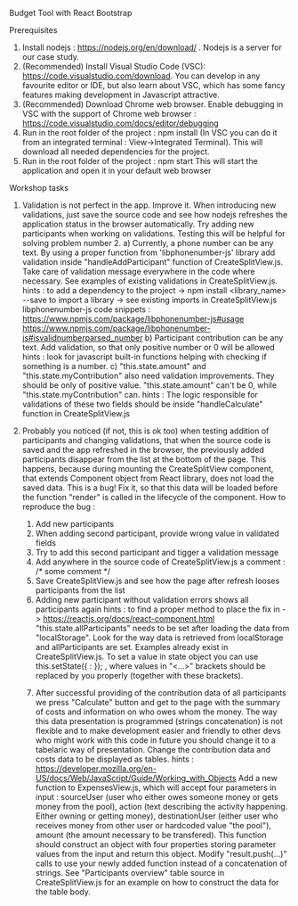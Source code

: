 Budget Tool with React Bootstrap

Prerequisites
1. Install nodejs : https://nodejs.org/en/download/ . Nodejs is a server for our case study.
2. (Recommended) Install Visual Studio Code (VSC): https://code.visualstudio.com/download.
You can develop in any favourite editor or IDE, but also learn about VSC, which has some fancy features
making development in Javascript attractive.
3. (Recommended) Download Chrome web browser. Enable debugging in VSC with the support of
Chrome web browser : https://code.visualstudio.com/docs/editor/debugging
4. Run in the root folder of the project : npm install (In VSC you can do it from an integrated terminal : View->Integrated Terminal).
This will download all needed dependencies for the project.
5. Run in the root folder of the project : npm start
This will start the application and open it in your default web browser

Workshop tasks
1. Validation is not perfect in the app. Improve it. When introducing new validations, just save the source code and see how nodejs
refreshes the application status in the browser automatically. Try adding new participants when working on validations. Testing this
will be helpful for solving problem number 2.
	a) Currently, a phone number can be any text. By using a proper function from 'libphonenumber-js' library add validation
	inside "handleAddParticipant" function of CreateSplitView.js. Take care of validation message everywhere in the code where necessary.
	See examples of existing validations in CreateSplitView.js.
	hints : 
		to add a dependency to the project -> npm install <library_name> --save
		to import a library -> see existing imports in CreateSplitView.js
		libphonenumber-js code snippets : 
			https://www.npmjs.com/package/libphonenumber-js#usage
			https://www.npmjs.com/package/libphonenumber-js#isvalidnumberparsed_number
	b) Participant contribution can be any text. Add validation, so that only positive number or 0 will be allowed 
	hints : 
		look for javascript built-in functions helping with checking if something is a number.
	c) "this.state.amount" and "this.state.myContribution" also need validation improvements. They should be only of positive value.
	"this.state.amount" can't be 0, while "this.state.myContribution" can.
	hints : 
		The logic responsible for validations of these two fields should be inside "handleCalculate" function in CreateSplitView.js

2.	Probably you noticed (if not, this is ok too) when testing addition of participants and changing validations, that when the source code is saved and the app
refreshed in the browser, the previously added participants disappear from the list at the bottom of the page. This happens, because
during mounting the CreateSplitView component, that extends Component object from React library, does not load the saved data. This is
a bug! Fix it, so that this data will be loaded before the function "render" is called in the lifecycle of the component.
How to reproduce the bug : 
	1. Add new participants
	2. When adding second participant, provide wrong value in validated fields
	3. Try to add this second participant and tigger a validation message
	4. Add anywhere in the source code of CreateSplitView.js a comment : /* some comment */
	5. Save CreateSplitView.js and see how the page after refresh looses participants from the list
	6. Adding new participant without validation errors shows all participants again
	hints : 
		to find a proper method to place the fix in -> https://reactjs.org/docs/react-component.html
		"this.state.allParticipants" needs to be set after loading the data from "localStorage". Look for the way data is retrieved
		from localStorage and allParticipants are set. Examples already exist in CreateSplitView.js. To set a value in state object
		you can use this.setState({ <key> : <object> }); , where values in "<...>" brackets should be replaced by you properly (together
		with these brackets).
				
3.	After successful providing of the contribution data of all participants we press "Calculate" button and get to the page with the
summary of costs and information on who owes whom the money. The way this data presentation is programmed (strings concatenation)
is not flexible and to make development easier and friendly to other devs who might work with this code in future you should change
it to a tabelaric way of presentation. Change the contribution data and costs data to be displayed as tables.
	hints :
		https://developer.mozilla.org/en-US/docs/Web/JavaScript/Guide/Working_with_Objects
		Add a new function to ExpensesView.js, which will accept four parameters in input : 
			sourceUser (user who either owes someone money or gets money from the pool),
			action (text describing the activity happening. Either owning or getting money),
			destinationUser (either user who receives money from other user or hardcoded value "the pool"),
			amount (the amount necessary to be transfered).
		This function should construct an object with four properties storing parameter values from the input and return this object.
		Modify "result.push(...)" calls to use your newly added function instead of a concatenation of strings.
		See "Participants overview" table source in CreateSplitView.js for an example on how to construct the data for the table body.
	
	